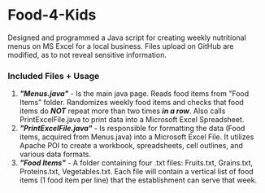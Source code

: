 # Food-4-Kids
Designed and programmed a Java script for creating weekly nutritional menus on MS Excel for a local business. Files upload on GitHub are modified, as to not reveal sensitive information.

### Included Files + Usage
1. ***"Menus.java"*** - Is the main java page. Reads food items from "Food Items" folder. Randomizes weekly food items and checks that food items do ***NOT*** repeat more than two times ***in a row***. Also calls PrintExcelFile.java to print data into a Microsoft Excel Spreadsheet. 
2. ***"PrintExcelFile.java"*** - Is responsible for formatting the data (Food items, acquired from Menus.java) into a Microsoft Excel File. It utilizes Apache POI to create a workbook, spreadsheets, cell outlines, and various data formats. 
3. ***"Food Items"*** - A folder containing four .txt files: Fruits.txt, Grains.txt, Proteins.txt, Vegetables.txt. Each file will contain a vertical list of food items (1 food item per line) that the establishment can serve that week. 
